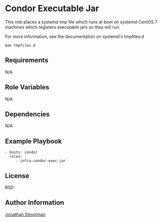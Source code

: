 Condor Executable Jar
=====================

This role places a systemd tmp file which runs at boot on systemd CentOS 7 machines which registers executable jars so they will run.

For more information, see the documentation on systemd's tmpfiles.d

    man tmpfiles.d

Requirements
------------

N/A

Role Variables
--------------

N/A

Dependencies
------------

N/A

Example Playbook
----------------

    - hosts: condor
      roles:
         - infra-condor-exec-jar

License
-------

BSD

Author Information
------------------

[Jonathan Strootman](jstroot@cyverse.org)
